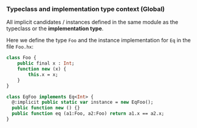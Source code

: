 ### Typeclass and implementation type context (Global)

All implicit candidates / instances defined
in the same module as the typeclass or the **implementation
type**. 

Here we define the type `Foo` and the instance implementation for `Eq` in the file `Foo.hx`:

```haxe
class Foo {
	public final x : Int;
	function new (x) {
		this.x = x;	
	}
}

class EqFoo implements Eq<Int> {
  @:implicit public static var instance = new EqFoo();
  public function new () {}
  public function eq (a1:Foo, a2:Foo) return a1.x == a2.x;
}
```

